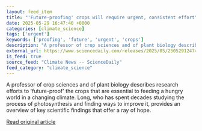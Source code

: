 ```yaml
---
layout: feed_item
title: "'Future-proofing' crops will require urgent, consistent effort"
date: 2025-05-29 16:47:40 +0000
categories: [climate_science]
tags: ['urgent']
keywords: ['proofing', 'future', 'urgent', 'crops']
description: "A professor of crop sciences and of plant biology describes research efforts to 'future-proof' the crops that are essential to feeding a hungry world in a ch..."
external_url: https://www.sciencedaily.com/releases/2025/05/250529124740.htm
is_feed: true
source_feed: "Climate News -- ScienceDaily"
feed_category: "climate_science"
---
```


A professor of crop sciences and of plant biology describes research efforts to 'future-proof' the crops that are essential to feeding a hungry world in a changing climate. Long, who has spent decades studying the process of photosynthesis and finding ways to improve it, provides an overview of key scientific findings that offer a ray of hope.

[Read original article](https://www.sciencedaily.com/releases/2025/05/250529124740.htm)

